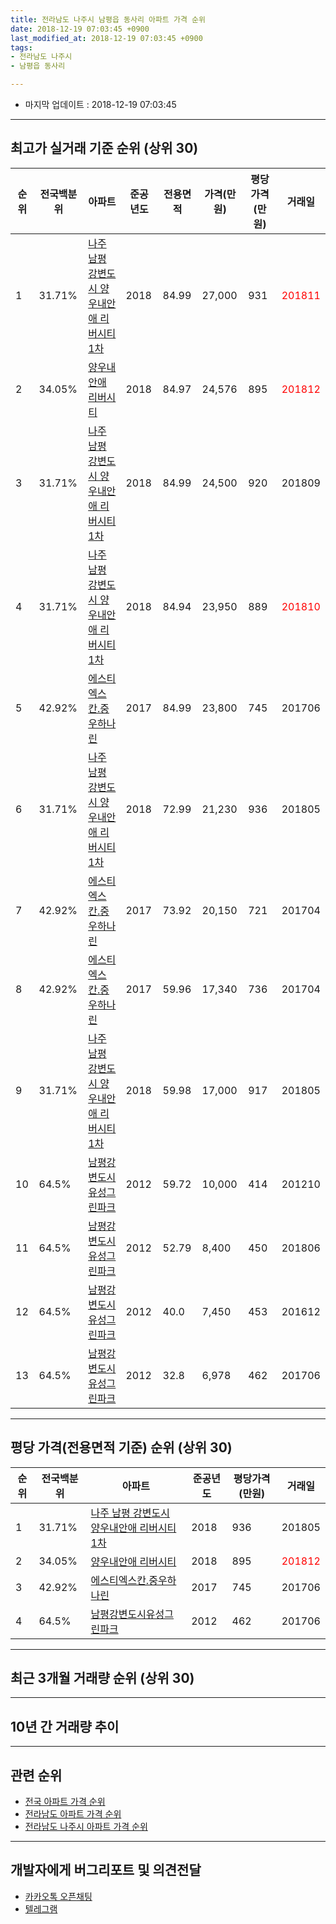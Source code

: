 ```yaml
---
title: 전라남도 나주시 남평읍 동사리 아파트 가격 순위
date: 2018-12-19 07:03:45 +0900
last_modified_at: 2018-12-19 07:03:45 +0900
tags:
- 전라남도 나주시
- 남평읍 동사리

---
```


* 마지막 업데이트 : 2018-12-19 07:03:45

---

## 최고가 실거래 기준 순위 (상위 30)


|순위|전국백분위|아파트|준공년도|전용면적|가격(만원)|평당가격(만원)|거래일|
|---|---|---|---|---|---|---|---|
|1|31.71%|[나주 남평 강변도시 양우내안애 리버시티1차](https://search.naver.com/search.naver?query=%EC%A0%84%EB%9D%BC%EB%82%A8%EB%8F%84+%EB%82%98%EC%A3%BC%EC%8B%9C+%EB%82%A8%ED%8F%89%EC%9D%8D+%EB%8F%99%EC%82%AC%EB%A6%AC+%EB%82%98%EC%A3%BC+%EB%82%A8%ED%8F%89+%EA%B0%95%EB%B3%80%EB%8F%84%EC%8B%9C+%EC%96%91%EC%9A%B0%EB%82%B4%EC%95%88%EC%95%A0+%EB%A6%AC%EB%B2%84%EC%8B%9C%ED%8B%B01%EC%B0%A8)|2018|84.99|27,000|931|<span style="color:red">201811</span>|
|2|34.05%|[양우내안애 리버시티](https://search.naver.com/search.naver?query=%EC%A0%84%EB%9D%BC%EB%82%A8%EB%8F%84+%EB%82%98%EC%A3%BC%EC%8B%9C+%EB%82%A8%ED%8F%89%EC%9D%8D+%EB%8F%99%EC%82%AC%EB%A6%AC+%EC%96%91%EC%9A%B0%EB%82%B4%EC%95%88%EC%95%A0+%EB%A6%AC%EB%B2%84%EC%8B%9C%ED%8B%B0)|2018|84.97|24,576|895|<span style="color:red">201812</span>|
|3|31.71%|[나주 남평 강변도시 양우내안애 리버시티1차](https://search.naver.com/search.naver?query=%EC%A0%84%EB%9D%BC%EB%82%A8%EB%8F%84+%EB%82%98%EC%A3%BC%EC%8B%9C+%EB%82%A8%ED%8F%89%EC%9D%8D+%EB%8F%99%EC%82%AC%EB%A6%AC+%EB%82%98%EC%A3%BC+%EB%82%A8%ED%8F%89+%EA%B0%95%EB%B3%80%EB%8F%84%EC%8B%9C+%EC%96%91%EC%9A%B0%EB%82%B4%EC%95%88%EC%95%A0+%EB%A6%AC%EB%B2%84%EC%8B%9C%ED%8B%B01%EC%B0%A8)|2018|84.99|24,500|920|201809|
|4|31.71%|[나주 남평 강변도시 양우내안애 리버시티1차](https://search.naver.com/search.naver?query=%EC%A0%84%EB%9D%BC%EB%82%A8%EB%8F%84+%EB%82%98%EC%A3%BC%EC%8B%9C+%EB%82%A8%ED%8F%89%EC%9D%8D+%EB%8F%99%EC%82%AC%EB%A6%AC+%EB%82%98%EC%A3%BC+%EB%82%A8%ED%8F%89+%EA%B0%95%EB%B3%80%EB%8F%84%EC%8B%9C+%EC%96%91%EC%9A%B0%EB%82%B4%EC%95%88%EC%95%A0+%EB%A6%AC%EB%B2%84%EC%8B%9C%ED%8B%B01%EC%B0%A8)|2018|84.94|23,950|889|<span style="color:red">201810</span>|
|5|42.92%|[에스티엑스칸.중우하나린](https://search.naver.com/search.naver?query=%EC%A0%84%EB%9D%BC%EB%82%A8%EB%8F%84+%EB%82%98%EC%A3%BC%EC%8B%9C+%EB%82%A8%ED%8F%89%EC%9D%8D+%EB%8F%99%EC%82%AC%EB%A6%AC+%EC%97%90%EC%8A%A4%ED%8B%B0%EC%97%91%EC%8A%A4%EC%B9%B8.%EC%A4%91%EC%9A%B0%ED%95%98%EB%82%98%EB%A6%B0)|2017|84.99|23,800|745|201706|
|6|31.71%|[나주 남평 강변도시 양우내안애 리버시티1차](https://search.naver.com/search.naver?query=%EC%A0%84%EB%9D%BC%EB%82%A8%EB%8F%84+%EB%82%98%EC%A3%BC%EC%8B%9C+%EB%82%A8%ED%8F%89%EC%9D%8D+%EB%8F%99%EC%82%AC%EB%A6%AC+%EB%82%98%EC%A3%BC+%EB%82%A8%ED%8F%89+%EA%B0%95%EB%B3%80%EB%8F%84%EC%8B%9C+%EC%96%91%EC%9A%B0%EB%82%B4%EC%95%88%EC%95%A0+%EB%A6%AC%EB%B2%84%EC%8B%9C%ED%8B%B01%EC%B0%A8)|2018|72.99|21,230|936|201805|
|7|42.92%|[에스티엑스칸.중우하나린](https://search.naver.com/search.naver?query=%EC%A0%84%EB%9D%BC%EB%82%A8%EB%8F%84+%EB%82%98%EC%A3%BC%EC%8B%9C+%EB%82%A8%ED%8F%89%EC%9D%8D+%EB%8F%99%EC%82%AC%EB%A6%AC+%EC%97%90%EC%8A%A4%ED%8B%B0%EC%97%91%EC%8A%A4%EC%B9%B8.%EC%A4%91%EC%9A%B0%ED%95%98%EB%82%98%EB%A6%B0)|2017|73.92|20,150|721|201704|
|8|42.92%|[에스티엑스칸.중우하나린](https://search.naver.com/search.naver?query=%EC%A0%84%EB%9D%BC%EB%82%A8%EB%8F%84+%EB%82%98%EC%A3%BC%EC%8B%9C+%EB%82%A8%ED%8F%89%EC%9D%8D+%EB%8F%99%EC%82%AC%EB%A6%AC+%EC%97%90%EC%8A%A4%ED%8B%B0%EC%97%91%EC%8A%A4%EC%B9%B8.%EC%A4%91%EC%9A%B0%ED%95%98%EB%82%98%EB%A6%B0)|2017|59.96|17,340|736|201704|
|9|31.71%|[나주 남평 강변도시 양우내안애 리버시티1차](https://search.naver.com/search.naver?query=%EC%A0%84%EB%9D%BC%EB%82%A8%EB%8F%84+%EB%82%98%EC%A3%BC%EC%8B%9C+%EB%82%A8%ED%8F%89%EC%9D%8D+%EB%8F%99%EC%82%AC%EB%A6%AC+%EB%82%98%EC%A3%BC+%EB%82%A8%ED%8F%89+%EA%B0%95%EB%B3%80%EB%8F%84%EC%8B%9C+%EC%96%91%EC%9A%B0%EB%82%B4%EC%95%88%EC%95%A0+%EB%A6%AC%EB%B2%84%EC%8B%9C%ED%8B%B01%EC%B0%A8)|2018|59.98|17,000|917|201805|
|10|64.5%|[남평강변도시유성그린파크](https://search.naver.com/search.naver?query=%EC%A0%84%EB%9D%BC%EB%82%A8%EB%8F%84+%EB%82%98%EC%A3%BC%EC%8B%9C+%EB%82%A8%ED%8F%89%EC%9D%8D+%EB%8F%99%EC%82%AC%EB%A6%AC+%EB%82%A8%ED%8F%89%EA%B0%95%EB%B3%80%EB%8F%84%EC%8B%9C%EC%9C%A0%EC%84%B1%EA%B7%B8%EB%A6%B0%ED%8C%8C%ED%81%AC)|2012|59.72|10,000|414|201210|
|11|64.5%|[남평강변도시유성그린파크](https://search.naver.com/search.naver?query=%EC%A0%84%EB%9D%BC%EB%82%A8%EB%8F%84+%EB%82%98%EC%A3%BC%EC%8B%9C+%EB%82%A8%ED%8F%89%EC%9D%8D+%EB%8F%99%EC%82%AC%EB%A6%AC+%EB%82%A8%ED%8F%89%EA%B0%95%EB%B3%80%EB%8F%84%EC%8B%9C%EC%9C%A0%EC%84%B1%EA%B7%B8%EB%A6%B0%ED%8C%8C%ED%81%AC)|2012|52.79|8,400|450|201806|
|12|64.5%|[남평강변도시유성그린파크](https://search.naver.com/search.naver?query=%EC%A0%84%EB%9D%BC%EB%82%A8%EB%8F%84+%EB%82%98%EC%A3%BC%EC%8B%9C+%EB%82%A8%ED%8F%89%EC%9D%8D+%EB%8F%99%EC%82%AC%EB%A6%AC+%EB%82%A8%ED%8F%89%EA%B0%95%EB%B3%80%EB%8F%84%EC%8B%9C%EC%9C%A0%EC%84%B1%EA%B7%B8%EB%A6%B0%ED%8C%8C%ED%81%AC)|2012|40.0|7,450|453|201612|
|13|64.5%|[남평강변도시유성그린파크](https://search.naver.com/search.naver?query=%EC%A0%84%EB%9D%BC%EB%82%A8%EB%8F%84+%EB%82%98%EC%A3%BC%EC%8B%9C+%EB%82%A8%ED%8F%89%EC%9D%8D+%EB%8F%99%EC%82%AC%EB%A6%AC+%EB%82%A8%ED%8F%89%EA%B0%95%EB%B3%80%EB%8F%84%EC%8B%9C%EC%9C%A0%EC%84%B1%EA%B7%B8%EB%A6%B0%ED%8C%8C%ED%81%AC)|2012|32.8|6,978|462|201706|


---

## 평당 가격(전용면적 기준) 순위 (상위 30)


|순위|전국백분위|아파트|준공년도|평당가격(만원)|거래일|
|---|---|---|---|---|---|
|1|31.71%|[나주 남평 강변도시 양우내안애 리버시티1차](https://search.naver.com/search.naver?query=%EC%A0%84%EB%9D%BC%EB%82%A8%EB%8F%84+%EB%82%98%EC%A3%BC%EC%8B%9C+%EB%82%A8%ED%8F%89%EC%9D%8D+%EB%8F%99%EC%82%AC%EB%A6%AC+%EB%82%98%EC%A3%BC+%EB%82%A8%ED%8F%89+%EA%B0%95%EB%B3%80%EB%8F%84%EC%8B%9C+%EC%96%91%EC%9A%B0%EB%82%B4%EC%95%88%EC%95%A0+%EB%A6%AC%EB%B2%84%EC%8B%9C%ED%8B%B01%EC%B0%A8)|2018|936|201805|
|2|34.05%|[양우내안애 리버시티](https://search.naver.com/search.naver?query=%EC%A0%84%EB%9D%BC%EB%82%A8%EB%8F%84+%EB%82%98%EC%A3%BC%EC%8B%9C+%EB%82%A8%ED%8F%89%EC%9D%8D+%EB%8F%99%EC%82%AC%EB%A6%AC+%EC%96%91%EC%9A%B0%EB%82%B4%EC%95%88%EC%95%A0+%EB%A6%AC%EB%B2%84%EC%8B%9C%ED%8B%B0)|2018|895|<span style="color:red">201812</span>|
|3|42.92%|[에스티엑스칸.중우하나린](https://search.naver.com/search.naver?query=%EC%A0%84%EB%9D%BC%EB%82%A8%EB%8F%84+%EB%82%98%EC%A3%BC%EC%8B%9C+%EB%82%A8%ED%8F%89%EC%9D%8D+%EB%8F%99%EC%82%AC%EB%A6%AC+%EC%97%90%EC%8A%A4%ED%8B%B0%EC%97%91%EC%8A%A4%EC%B9%B8.%EC%A4%91%EC%9A%B0%ED%95%98%EB%82%98%EB%A6%B0)|2017|745|201706|
|4|64.5%|[남평강변도시유성그린파크](https://search.naver.com/search.naver?query=%EC%A0%84%EB%9D%BC%EB%82%A8%EB%8F%84+%EB%82%98%EC%A3%BC%EC%8B%9C+%EB%82%A8%ED%8F%89%EC%9D%8D+%EB%8F%99%EC%82%AC%EB%A6%AC+%EB%82%A8%ED%8F%89%EA%B0%95%EB%B3%80%EB%8F%84%EC%8B%9C%EC%9C%A0%EC%84%B1%EA%B7%B8%EB%A6%B0%ED%8C%8C%ED%81%AC)|2012|462|201706|


---

## 최근 3개월 거래량 순위 (상위 30)


<div style="width:100%;">
    <canvas id="deal_count_ranking" height="250"></canvas>
</div>


<script>
new Chart(document.getElementById("deal_count_ranking"), {
    type: 'horizontalBar',
    data: {
        labels: ['나주 남평 강변도시 양우내안애 리버시티1차', '에스티엑스칸.중우하나린', '남평강변도시유성그린파크', '양우내안애 리버시티'],
        datasets: [{
            label: '실거래 수',
            data: [8, 4, 3, 2],
            borderColor: "rgba(255, 0, 128, 1)",
            backgroundColor: "rgba(255, 0, 128, 0.5)",
            fill: false,
        }]
    },
    options: {
        responsive: true,
        title: {
            display: true,
            text: '최근 3개월 거래량 순위'
        },
        tooltips: {
            mode: 'index',
            intersect: false,
            callbacks: {
                title: function(tooltipItems, data) {
                    return "실거래 수:";
                },
                label: function(tooltipItem, data) {
                    return data.labels[tooltipItem.index] + ": " + tooltipItem.xLabel;
                }
            }
        },
        hover: {
            mode: 'nearest',
            intersect: true
        },
        scales: {
            xAxes: [{
                display: true,
                scaleLabel: {
                    display: true,
                    labelString: '실거래 수'
                },
                ticks: {
                    suggestedMin: 0,
                }
            }],
            yAxes: [{
                display: true,
                ticks: {
                    autoSkip: false,
                    callback: function(value, index, values) {
                        if (value.length > 15)
                            return value.substr(0, 13) + "...";
                        else
                            return value;
                    }
                },
                scaleLabel: {
                    display: false,
                }
            }]
        }
    }
});

</script>


---

## 10년 간 거래량 추이


<div style="width:100%;">
    <canvas id="deal_progress" height="250"></canvas>
</div>

<script>
new Chart(document.getElementById("deal_progress"), {
    type: 'line',
    data: {
        labels: ['200812','200901','200902','200903','200904','200905','200906','200907','200908','200909','200910','200911','200912','201001','201002','201003','201004','201005','201006','201007','201008','201009','201010','201011','201012','201101','201102','201103','201104','201105','201106','201107','201108','201109','201110','201111','201112','201201','201202','201203','201204','201205','201206','201207','201208','201209','201210','201211','201212','201301','201302','201303','201304','201305','201306','201307','201308','201309','201310','201311','201312','201401','201402','201403','201404','201405','201406','201407','201408','201409','201410','201411','201412','201501','201502','201503','201504','201505','201506','201507','201508','201509','201510','201511','201512','201601','201602','201603','201604','201605','201606','201607','201608','201609','201610','201611','201612','201701','201702','201703','201704','201705','201706','201707','201708','201709','201710','201711','201712','201801','201802','201803','201804','201805','201806','201807','201808','201809','201810','201811','201812'],
        datasets: [{
            label: '실거래 수',
            pointRadius: 1,
            data: [0, 0, 0, 0, 0, 0, 0, 0, 0, 0, 0, 0, 0, 0, 0, 0, 0, 0, 0, 0, 0, 0, 0, 0, 0, 0, 0, 0, 0, 0, 0, 0, 0, 0, 0, 0, 0, 0, 0, 5, 6, 14, 18, 10, 3, 6, 2, 7, 2, 0, 3, 0, 2, 1, 0, 0, 0, 1, 5, 1, 0, 0, 1, 1, 1, 0, 0, 1, 1, 3, 3, 0, 0, 3, 0, 2, 3, 1, 0, 1, 4, 2, 3, 3, 5, 1, 3, 1, 1, 1, 0, 0, 0, 1, 1, 1, 1, 1, 6, 18, 38, 22, 22, 21, 12, 8, 8, 4, 4, 0, 4, 3, 2, 5, 9, 9, 7, 2, 6, 5, 6],
            borderColor: "rgba(255, 201, 14, 1)",
            backgroundColor: "rgba(255, 201, 14, 0.5)",
            fill: true,
        }]
    },
    options: {
        responsive: true,
        title: {
            display: true,
            text: '10년간 거래량 추이'
        },
        tooltips: {
            mode: 'index',
            intersect: false,
        },
        hover: {
            mode: 'nearest',
            intersect: true
        },
        scales: {
            xAxes: [{
                display: true,
                scaleLabel: {
                    display: true,
                    labelString: '년/월'
                }
            }],
            yAxes: [{
                display: true,
                ticks: {
                    suggestedMin: 0,
                },
                scaleLabel: {
                    display: true,
                    labelString: '실거래 수'
                }
            }]
        }
    }
});

</script>


---

## 관련 순위

- [전국 아파트 가격 순위](https://inasie.github.io/apt-ranking/전국)
- [전라남도 아파트 가격 순위](https://inasie.github.io/apt-ranking/전라남도)
- [전라남도 나주시 아파트 가격 순위](https://inasie.github.io/apt-ranking/전라남도-나주시)


---

## 개발자에게 버그리포트 및 의견전달

- [카카오톡 오픈채팅](https://open.kakao.com/o/gLJUAP4)
- [텔레그램](https://t.me/inasie)

